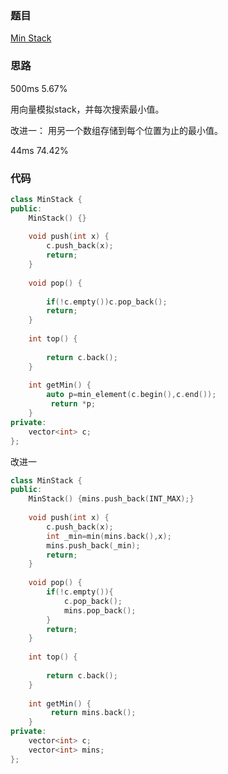 ### 题目
[Min Stack](https://leetcode-cn.com/problems/min-stack/submissions/)
### 思路
500ms 5.67%

用向量模拟stack，并每次搜索最小值。

改进一： 用另一个数组存储到每个位置为止的最小值。

44ms 74.42%
### 代码

```c++
class MinStack {
public:
    MinStack() {}
    
    void push(int x) {
        c.push_back(x);
        return;
    }
    
    void pop() {
        
        if(!c.empty())c.pop_back();
        return;
    }
    
    int top() {
        
        return c.back();
    }
    
    int getMin() {
        auto p=min_element(c.begin(),c.end());
         return *p;
    }
private:
    vector<int> c;
};
```
改进一
```c++
class MinStack {
public:
    MinStack() {mins.push_back(INT_MAX);}
    
    void push(int x) {
        c.push_back(x);
        int _min=min(mins.back(),x);
        mins.push_back(_min);
        return;
    }
    
    void pop() {
        if(!c.empty()){
            c.pop_back();
            mins.pop_back();
        }
        return;
    }
    
    int top() {
        
        return c.back();
    }
    
    int getMin() {
         return mins.back();
    }
private:
    vector<int> c;
    vector<int> mins;
};

```
